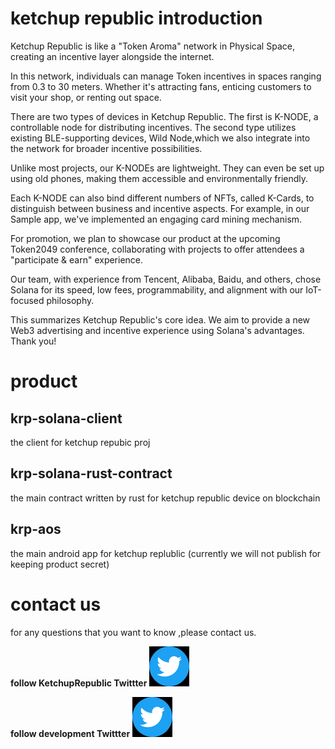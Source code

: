 # ketchup republic introduction

Ketchup Republic is like a "Token Aroma" network in Physical Space, creating an incentive layer alongside the internet.


In this network, individuals can manage Token incentives in spaces ranging from 0.3 to 30 meters. Whether it's attracting fans, enticing customers to visit your shop, or renting out space.

There are two types of devices in Ketchup Republic. The first is K-NODE, a controllable node for distributing incentives. The second type utilizes existing BLE-supporting devices, Wild Node,which we also integrate into the network for broader incentive possibilities.

Unlike most projects, our K-NODEs are lightweight. They can even be set up using old phones, making them accessible and environmentally friendly.

Each K-NODE can also bind different numbers of NFTs, called K-Cards, to distinguish between business and incentive aspects. For example, in our Sample app, we've implemented an engaging card mining mechanism.

For promotion, we plan to showcase our product at the upcoming Token2049 conference, collaborating with projects to offer attendees a "participate & earn" experience.

Our team, with experience from Tencent, Alibaba, Baidu, and others, chose Solana for its speed, low fees, programmability, and alignment with our IoT-focused philosophy.

This summarizes Ketchup Republic's core idea. We aim to provide a new Web3 advertising and incentive experience using Solana's advantages. Thank you!

# product 

## krp-solana-client
the client for ketchup repubic proj

## krp-solana-rust-contract

the main contract written by rust for ketchup republic device on blockchain

## krp-aos

the main android app for ketchup replublic  (currently we will not publish for keeping product secret)


# contact us
for any questions that you want to know ,please contact us.

**follow KetchupRepublic Twittter** [![](/assets/twitter.png "follow KetchupRepublic Twittter")](https://twitter.com/KetchupRepublic) 


**follow  development Twittter** [![](/assets/twitter.png "follow development Twittter")](https://twitter.com/czdevops)